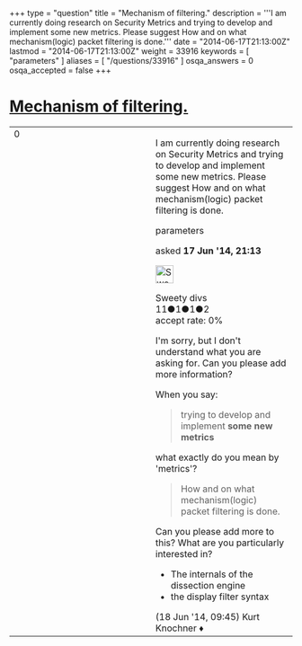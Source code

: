 +++
type = "question"
title = "Mechanism of filtering."
description = '''I am currently doing research on Security Metrics and trying to develop and implement some new metrics. Please suggest How and on what mechanism(logic) packet filtering is done.'''
date = "2014-06-17T21:13:00Z"
lastmod = "2014-06-17T21:13:00Z"
weight = 33916
keywords = [ "parameters" ]
aliases = [ "/questions/33916" ]
osqa_answers = 0
osqa_accepted = false
+++

<div class="headNormal">

# [Mechanism of filtering.](/questions/33916/mechanism-of-filtering)

</div>

<div id="main-body">

<div id="askform">

<table id="question-table" style="width:100%;"><colgroup><col style="width: 50%" /><col style="width: 50%" /></colgroup><tbody><tr class="odd"><td style="width: 30px; vertical-align: top"><div class="vote-buttons"><div id="post-33916-score" class="post-score" title="current number of votes">0</div><div id="favorite-count" class="favorite-count"></div></div></td><td><div id="item-right"><div class="question-body"><p>I am currently doing research on Security Metrics and trying to develop and implement some new metrics. Please suggest How and on what mechanism(logic) packet filtering is done.</p></div><div id="question-tags" class="tags-container tags">parameters</div><div id="question-controls" class="post-controls"></div><div class="post-update-info-container"><div class="post-update-info post-update-info-user"><p>asked <strong>17 Jun '14, 21:13</strong></p><img src="https://secure.gravatar.com/avatar/044bd86525d4c5835c1cee1ab4e774c8?s=32&amp;d=identicon&amp;r=g" class="gravatar" width="32" height="32" alt="Sweety%20divs&#39;s gravatar image" /><p>Sweety divs<br />
<span class="score" title="11 reputation points">11</span><span title="1 badges"><span class="badge1">●</span><span class="badgecount">1</span></span><span title="1 badges"><span class="silver">●</span><span class="badgecount">1</span></span><span title="2 badges"><span class="bronze">●</span><span class="badgecount">2</span></span><br />
<span class="accept_rate" title="Rate of the user&#39;s accepted answers">accept rate:</span> <span title="Sweety divs has no accepted answers">0%</span></p></div></div><div id="comments-container-33916" class="comments-container"><span id="33930"></span><div id="comment-33930" class="comment"><div id="post-33930-score" class="comment-score"></div><div class="comment-text"><p>I'm sorry, but I don't understand what you are asking for. Can you please add more information?</p><p>When you say:</p><blockquote><p>trying to develop and implement <strong>some new metrics</strong></p></blockquote><p>what exactly do you mean by 'metrics'?</p><blockquote><p>How and on what mechanism(logic) packet filtering is done.</p></blockquote><p>Can you please add more to this? What are you particularly interested in?</p><ul><li>The internals of the dissection engine</li><li>the display filter syntax</li></ul></div><div id="comment-33930-info" class="comment-info"><span class="comment-age">(18 Jun '14, 09:45)</span> Kurt Knochner ♦</div></div></div><div id="comment-tools-33916" class="comment-tools"></div><div class="clear"></div><div id="comment-33916-form-container" class="comment-form-container"></div><div class="clear"></div></div></td></tr></tbody></table>

</div>

</div>


